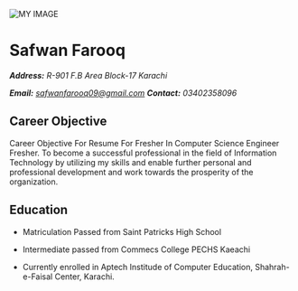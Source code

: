 ![MY IMAGE](https://i7.pngguru.com/preview/193/272/31/how-to-draw-batman-joker-drawing-batman-face-the-face-batman.jpg)
# Safwan Farooq

***Address:** R-901 F.B Area Block-17 Karachi*

***Email:** safwanfarooq09@gmail.com **Contact:** 03402358096*

## Career Objective

Career Objective For Resume For Fresher In Computer Science Engineer Fresher. To become a successful professional in the field of Information Technology by utilizing my skills and enable further personal and professional development and work towards the prosperity of the organization.

## Education

- Matriculation Passed from Saint Patricks High School

- Intermediate passed from Commecs College PECHS  Kaeachi

- Currently enrolled in Aptech Institude of Computer Education, Shahrah-e-Faisal Center, Karachi.
